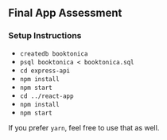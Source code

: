## Final App Assessment

### Setup Instructions

- `createdb booktonica`
- `psql booktonica < booktonica.sql`
- `cd express-api`
- `npm install`
- `npm start`
- `cd ../react-app`
- `npm install`
- `npm start`

If you prefer `yarn`, feel free to use that as well.
